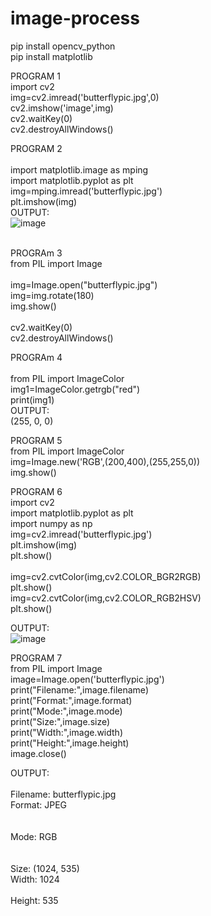 # image-process
pip install opencv_python<br>
pip install matplotlib<br>

PROGRAM 1<br>
import cv2<br>
img=cv2.imread('butterflypic.jpg',0)<br>
cv2.imshow('image',img)<br>
cv2.waitKey(0)<br>
cv2.destroyAllWindows()<br>

PROGRAM 2<br><br>
import matplotlib.image as mping<br>
import matplotlib.pyplot as plt<br>
img=mping.imread('butterflypic.jpg')<br>
plt.imshow(img)<br>
OUTPUT:<br>
![image](https://user-images.githubusercontent.com/98145365/173806136-56fc3fac-33a2-49f4-8ec1-c53624b88ff7.png)<br><br>

PROGRAm 3<br>
from PIL import Image<br><br>
img=Image.open("butterflypic.jpg")<br>
img=img.rotate(180)<br>
img.show()<br><br>
cv2.waitKey(0)<br>
cv2.destroyAllWindows()<br>

PROGRAm 4<br><br>
from PIL import ImageColor<br>
img1=ImageColor.getrgb("red")<br>
print(img1)<br>
OUTPUT:<br>
(255, 0, 0)<br>

PROGRAM 5<br>
from PIL import ImageColor<br>
img=Image.new('RGB',(200,400),(255,255,0))<br>
img.show()<br>


PROGRAM 6<br>
import cv2<br>
import matplotlib.pyplot as plt<br>
import numpy as np<br>
img=cv2.imread('butterflypic.jpg')<br>
plt.imshow(img)<br>
plt.show()<br><br>
img=cv2.cvtColor(img,cv2.COLOR_BGR2RGB)<br>
plt.show()<br>
img=cv2.cvtColor(img,cv2.COLOR_RGB2HSV)<br>
plt.show()<br>

OUTPUT:<br>
![image](https://user-images.githubusercontent.com/98145365/173806612-0b953b0c-7ab6-4915-9f73-8dfecb25e4fa.png)<br>


PROGRAM 7<br>
from PIL import Image<br>
image=Image.open('butterflypic.jpg')<br>
print("Filename:",image.filename)<br>
print("Format:",image.format)<br>
print("Mode:",image.mode)<br>
print("Size:",image.size)<br>
print("Width:",image.width)<br>
print("Height:",image.height)<br>
image.close()<br>

OUTPUT:<br><br>
Filename: butterflypic.jpg<br>
Format: JPEG<br><br><br>
Mode: RGB<br><br><br>
Size: (1024, 535)<br>
Width: 1024<br><br>
Height: 535<br><br>
